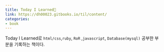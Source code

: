 ```yaml
---
title: Today I Learned📕
link: https://dh00023.gitbooks.io/til/content/
categories:
- book
---
```


Today I Learned로 `html/css`,`ruby`, `RoR` ,`javascript`, `Database(mysql)` 공부한 부분을 기록하는 책이다.